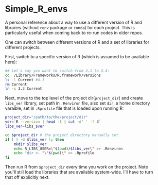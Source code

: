 # Simple_R_envs
A personal reference about a way to use a different version of R and libraries (without `renv` package or `conda`) for each project. This is particularly useful when coming back to re-run codes in older repos.

One can switch between different versions of R and a set of libraries for different projects.

First, switch to a specific version of R (which is assumed to be available here):
```sh
## Let's say you want to switch from 4.1 to 3.3:
cd  /Library/Frameworks/R.framework/Versions
ls -l Current #4.1
rm Current 
ln -s 3.3 Current 
```

Next, move to the top level of the project dir(`project_dir`) and create `libs_ver` library, set path in `.Renviron` file, also set `dir`, a home directory varaible, set in `.Rprofile` file that is loaded upon running R:
```sh
project_dir="/path/to/the/project/dir"
ver=`R --version | head -1 | cut -d' ' -f 3`
libs_ver=libs_$ver

cd $project_dir # the project directory manually set
if [ ! -d $libs_ver ]; then 
	mkdir $libs_ver
	echo R_LIBS_USER=\"$(pwd)/$libs_ver\" >> .Renviron
	echo "dir <- "\"$(pwd)\" >> .Rprofile
fi
```

Then run R from `$project_dir` every time you work on the project. Note you'll still load the libraries that are available system-wide. I'll have to turn that off explicitly next.
